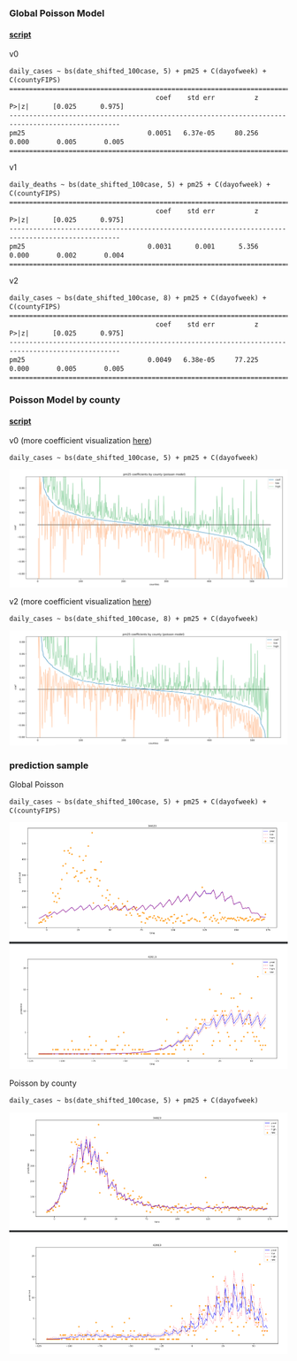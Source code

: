 ### Global Poisson Model
#### [script](/scr/GlobalPoissonModel.py)

v0
```
daily_cases ~ bs(date_shifted_100case, 5) + pm25 + C(dayofweek) + C(countyFIPS)
==================================================================================================
                                     coef    std err          z      P>|z|      [0.025      0.975]
--------------------------------------------------------------------------------------------------
pm25                               0.0051   6.37e-05     80.256      0.000       0.005       0.005
==================================================================================================
```


v1
```
daily_deaths ~ bs(date_shifted_100case, 5) + pm25 + C(dayofweek) + C(countyFIPS)
==================================================================================================
                                     coef    std err          z      P>|z|      [0.025      0.975]
--------------------------------------------------------------------------------------------------
pm25                               0.0031      0.001      5.356      0.000       0.002       0.004
==================================================================================================
```

v2
```
daily_cases ~ bs(date_shifted_100case, 8) + pm25 + C(dayofweek) + C(countyFIPS)
==================================================================================================
                                     coef    std err          z      P>|z|      [0.025      0.975]
--------------------------------------------------------------------------------------------------
pm25                               0.0049   6.38e-05     77.225      0.000       0.005       0.005
==================================================================================================
```

### Poisson Model by county
#### [script](/scr/PoissonModelbyCounty.py)

v0 (more coefficient visualization [here](/results/PoissonModelbyCounty.pdf))
```
daily_cases ~ bs(date_shifted_100case, 5) + pm25 + C(dayofweek)
```
![](/images/image2.png)

v2 (more coefficient visualization [here](/results/PoissonModelbyCounty_v2.pdf))
```
daily_cases ~ bs(date_shifted_100case, 8) + pm25 + C(dayofweek)
```
![](/images/image3.png)


### prediction sample 
Global Poisson 
```
daily_cases ~ bs(date_shifted_100case, 5) + pm25 + C(dayofweek) + C(countyFIPS)
```
![](/images/image4.png)

Poisson by county 
```
daily_cases ~ bs(date_shifted_100case, 5) + pm25 + C(dayofweek)
```
![](/images/image5.png)
